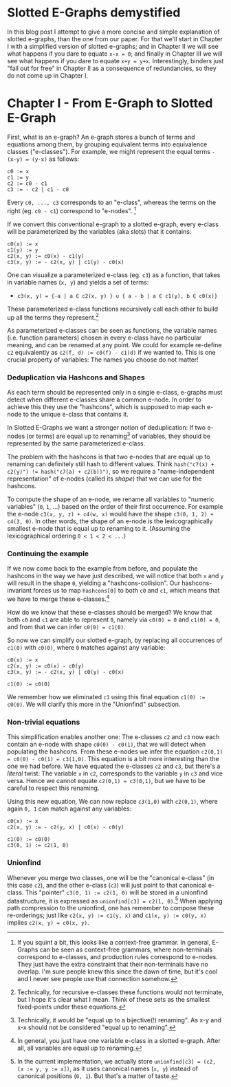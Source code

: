 Slotted E-Graphs demystified
============================

In this blog post I attempt to give a more concise and simple explanation of slotted e-graphs, than the one from our paper.
For that we'll start in Chapter I with a simplified version of slotted e-graphs;
and in Chapter II we will see what happens if you dare to equate `x-x = 0`;
and finally in Chapter III we will see what happens if you dare to equate `x+y = y+x`.
Interestingly, binders just "fall out for free" in Chapter II as a consequence of redundancies, so they do not come up in Chapter I.

# Chapter I - From E-Graph to Slotted E-Graph
First, what is an e-graph?
An e-graph stores a bunch of terms and equations among them, by grouping equivalent terms into equivalence classes ("e-classes").
For example, we might represent the equal terms `-(x-y) = (y-x)` as follows:

```
c0 := x
c1 := y
c2 := c0 - c1
c3 := - c2 | c1 - c0
```

Every `c0, ..., c3` corresponds to an "e-class", whereas the terms on the right (eg. `c0 - c1`) correspond to "e-nodes". [^grammar]

If we convert this conventional e-graph to a slotted e-graph,
every e-class will be parameterized by the variables (aka slots) that it contains:

```
c0(x) := x
c1(y) := y
c2(x, y) := c0(x) - c1(y)
c3(x, y) := - c2(x, y) | c1(y) - c0(x)
```

One can visualize a parameterized e-class (eg. `c3`) as a function, that takes in variable names (`x, y`) and yields a set of terms:

- `c3(x, y) = {-a | a ∈ c2(x, y) } ∪ { a - b | a ∈ c1(y), b ∈ c0(x)}`

These parameterized e-class functions recursively call each other to build up all the terms they represent.[^termination]

<!-- It's worth pointing out that a parameterized e-class (`c0`) spans infinitely many disjoint equivalence classes: -->
<!-- `c0(a)`, `c0(b)`, ...; one e-class per "application" of the parameterized e-class.[^groups] -->

As parameterized e-classes can be seen as functions, the variable names (i.e. function parameters) chosen in every e-class have no particular meaning, and can be renamed at any point.
We could for example re-define `c2` equivalently as `c2(f, d) := c0(f) - c1(d)` if we wanted to.
This is one crucial property of variables: The names you choose do not matter!

### Deduplication via Hashcons and Shapes

As each term should be represented only in a single e-class, e-graphs must detect when different e-classes share a common e-node.
In order to achieve this they use the "hashcons", which is supposed to map each e-node to the unique e-class that contains it.

In Slotted E-Graphs we want a stronger notion of deduplication:
If two e-nodes (or terms) are equal up to renaming[^bij] of variables, they should be represented by the same parameterized e-class.

The problem with the hashcons is that two e-nodes that are equal up to renaming can definitely still hash to different values. Think `hash("c7(x) + c2(y)") != hash("c7(a) + c2(b))")`,
so we require a "name-independent representation" of e-nodes (called its *shape*) that we can use for the hashcons.

To compute the shape of an e-node, we rename all variables to "numeric variables" (`0`, `1`, ...) based on the order of their first occurrence.
For example the e-node `c3(x, y, z) + c4(w, x)` would have the shape `c3(0, 1, 2) + c4(3, 0)`.
In other words, the shape of an e-node is the lexicographically smallest e-node that is equal up to renaming to it. (Assuming the lexicographical ordering `0 < 1 < 2 < ...`)

### Continuing the example

If we now come back to the example from before, and populate the hashcons in the way we have just described,
we will notice that both `x` and `y` will result in the shape `0`, yielding a "hashcons-collision".
Our hashcons-invariant forces us to map `hashcons[0]` to both `c0` and `c1`, which means that we have to merge these e-classes.[^one-var-eclass]

How do we know that these e-classes should be merged? We know that both `c0` and `c1` are able to represent `0`, namely via `c0(0) = 0` and `c1(0) = 0`,
and from that we can infer `c0(0) = c1(0)`.

So now we can simplify our slotted e-graph, by replacing all occurrences of `c1(0)` with `c0(0)`, where `0` matches against any variable:

```
c0(x) := x
c2(x, y) := c0(x) - c0(y)
c3(x, y) := - c2(x, y) | c0(y) - c0(x)

c1(0) := c0(0)
```

We remember how we eliminated `c1` using this final equation `c1(0) := c0(0)`. We will clarify this more in the "Unionfind" subsection.

### Non-trivial equations

This simplification enables another one:
The e-classes `c2` and `c3` now each contain an e-node with shape `c0(0) - c0(1)`, that we will detect when populating the hashcons.
From these e-nodes we infer the equation `c2(0,1) = c0(0) - c0(1) = c3(1,0)`.
This equation is a bit more interesting than the one we had before. We have equated the e-classes `c2` and `c3`, but there's a *literal* twist:
The variable `x` in `c2`, corresponds to the variable `y` in `c3` and vice versa. Hence we cannot equate `c2(0,1) = c3(0,1)`, but we have to be careful to respect this renaming.

Using this new equation, We can now replace `c3(1,0)` with `c2(0,1)`, where again `0, 1` can match against any variables:

```
c0(x) := x
c2(x, y) := - c2(y, x) | c0(x) - c0(y)

c1(0) := c0(0)
c3(0, 1) := c2(1, 0)
```

### Unionfind

Whenever you merge two classes, one will be the "canonical e-class" (in this case `c2`), and the other e-class (`c3`) will just point to that canonical e-class.
This "pointer" `c3(0, 1) := c2(1, 0)` will be stored in a unionfind datastructure, it is expressed as `unionfind[c3] = c2(1, 0)`.[^impl]
When applying path compression to the unionfind, one has remember to compose these re-orderings;
just like `c2(x, y) := c1(y, x)` and `c1(x, y) := c0(y, x)` implies `c2(x, y) = c0(x, y)`.

[^bij]: Technically, it would be "equal up to a bijective(!) renaming". As x-y and x-x should not be considered "equal up to renaming".
[^grammar]: If you squint a bit, this looks like a context-free grammar. In general, E-Graphs can be seen as context-free grammars, where non-terminals correspond to e-classes, and production rules correspond to e-nodes. They just have the extra constraint that their non-terminals have no overlap. I'm sure people knew this since the dawn of time, but it's cool and I never see people use that connection somehow.
[^one-var-eclass]: In general, you just have one variable e-class in a slotted e-graph. After all, all variables are equal up to renaming.
<!-- [^groups]: This is using simplified assumptions: In chapter III, we will see that different applications of a p-class will not always yield different e-classes. -->
[^impl]: In the current implementation, we actually store `unionfind[c3] = (c2, [x := y, y := x])`, as it uses canonical names (`x, y`) instead of canonical positions (`0, 1`). But that's a matter of taste.
[^termination]: Technically, for recursive e-classes these functions would not terminate, but I hope it's clear what I mean. Think of these sets as the smallest fixed-points under these equations.
